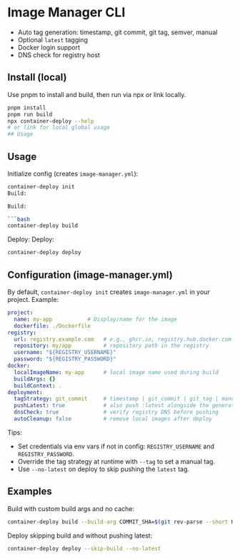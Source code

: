 # Image Manager CLI

- Auto tag generation: timestamp, git commit, git tag, semver, manual
- Optional `latest` tagging
- Docker login support
- DNS check for registry host

## Install (local)

Use pnpm to install and build, then run via npx or link locally.

```bash
pnpm install
pnpm run build
npx container-deploy --help
# or link for local global usage
## Usage
```

## Usage

Initialize config (creates `image-manager.yml`):

```bash
container-deploy init
Build:

Build:

```bash
container-deploy build
```
Deploy:
Deploy:

```bash
container-deploy deploy
```

## Configuration (image-manager.yml)

By default, `container-deploy init` creates `image-manager.yml` in your project. Example:

```yaml
project:
  name: my-app           # Display/name for the image
  dockerfile: ./Dockerfile
registry:
  url: registry.example.com   # e.g., ghcr.io, registry.hub.docker.com (with org/repo below)
  repository: my/app          # repository path in the registry
  username: "${REGISTRY_USERNAME}"
  password: "${REGISTRY_PASSWORD}"
docker:
  localImageName: my-app      # local image name used during build
  buildArgs: {}
  buildContext: .
deployment:
  tagStrategy: git_commit     # timestamp | git_commit | git_tag | manual | semver
  pushLatest: true            # also push :latest alongside the generated tag
  dnsCheck: true              # verify registry DNS before pushing
  autoCleanup: false          # remove local images after deploy
```

Tips:
- Set credentials via env vars if not in config: `REGISTRY_USERNAME` and `REGISTRY_PASSWORD`.
- Override the tag strategy at runtime with `--tag` to set a manual tag.
- Use `--no-latest` on deploy to skip pushing the `latest` tag.
## Examples

Build with custom build args and no cache:

```bash
container-deploy build --build-arg COMMIT_SHA=$(git rev-parse --short HEAD) --no-cache
```

Deploy skipping build and without pushing latest:

```bash
container-deploy deploy --skip-build --no-latest
```

